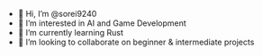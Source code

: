 - 👋 Hi, I’m @sorei9240
- 👀 I’m interested in AI and Game Development
- 🌱 I’m currently learning Rust
- 💞️ I’m looking to collaborate on beginner & intermediate projects

<!---
sorei9240/sorei9240 is a ✨ special ✨ repository because its `README.md` (this file) appears on your GitHub profile.
You can click the Preview link to take a look at your changes.
--->
